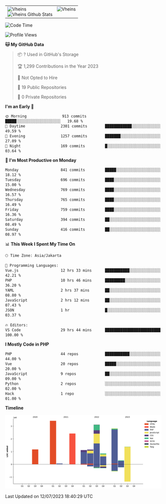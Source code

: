 <table>
  <tr>
    <td valign="top">
      <img src="https://github-readme-streak-stats.herokuapp.com/?user=Vheins&" alt="Vheins" /><br/>
      <img src="https://github-readme-stats.vercel.app/api?username=vheins&count_private=true&show_icons=true" alt="Vheins Github Stats">
    </td>
    <td valign="top">
      <img src="https://github-readme-stats.vercel.app/api/top-langs/?username=Vheins&count_private=true" alt="Vheins" /><br/>
    </td>
  </tr>
</table>

<!--START_SECTION:waka-->
![Code Time](http://img.shields.io/badge/Code%20Time-388%20hrs%2044%20mins-blue)

![Profile Views](http://img.shields.io/badge/Profile%20Views-0-blue)

**🐱 My GitHub Data** 

> 📦 ? Used in GitHub's Storage 
 > 
> 🏆 1,299 Contributions in the Year 2023
 > 
> 🚫 Not Opted to Hire
 > 
> 📜 19 Public Repositories 
 > 
> 🔑 0 Private Repositories 
 > 
**I'm an Early 🐤** 

```text
🌞 Morning                913 commits         █████░░░░░░░░░░░░░░░░░░░░   19.68 % 
🌆 Daytime                2301 commits        ████████████░░░░░░░░░░░░░   49.59 % 
🌃 Evening                1257 commits        ███████░░░░░░░░░░░░░░░░░░   27.09 % 
🌙 Night                  169 commits         █░░░░░░░░░░░░░░░░░░░░░░░░   03.64 % 
```
📅 **I'm Most Productive on Monday** 

```text
Monday                   841 commits         █████░░░░░░░░░░░░░░░░░░░░   18.12 % 
Tuesday                  696 commits         ████░░░░░░░░░░░░░░░░░░░░░   15.00 % 
Wednesday                769 commits         ████░░░░░░░░░░░░░░░░░░░░░   16.57 % 
Thursday                 765 commits         ████░░░░░░░░░░░░░░░░░░░░░   16.49 % 
Friday                   759 commits         ████░░░░░░░░░░░░░░░░░░░░░   16.36 % 
Saturday                 394 commits         ██░░░░░░░░░░░░░░░░░░░░░░░   08.49 % 
Sunday                   416 commits         ██░░░░░░░░░░░░░░░░░░░░░░░   08.97 % 
```


📊 **This Week I Spent My Time On** 

```text
🕑︎ Time Zone: Asia/Jakarta

💬 Programming Languages: 
Vue.js                   12 hrs 33 mins      ███████████░░░░░░░░░░░░░░   42.21 % 
PHP                      10 hrs 46 mins      █████████░░░░░░░░░░░░░░░░   36.20 % 
YAML                     2 hrs 37 mins       ██░░░░░░░░░░░░░░░░░░░░░░░   08.80 % 
JavaScript               2 hrs 12 mins       ██░░░░░░░░░░░░░░░░░░░░░░░   07.43 % 
JSON                     1 hr                █░░░░░░░░░░░░░░░░░░░░░░░░   03.37 % 

🔥 Editors: 
VS Code                  29 hrs 44 mins      █████████████████████████   100.00 % 
```

**I Mostly Code in PHP** 

```text
PHP                      44 repos            ███████████░░░░░░░░░░░░░░   44.00 % 
Vue                      20 repos            █████░░░░░░░░░░░░░░░░░░░░   20.00 % 
JavaScript               9 repos             ██░░░░░░░░░░░░░░░░░░░░░░░   09.00 % 
Python                   2 repos             ░░░░░░░░░░░░░░░░░░░░░░░░░   02.00 % 
Hack                     1 repo              ░░░░░░░░░░░░░░░░░░░░░░░░░   01.00 % 
```



**Timeline**

![Lines of Code chart](https://raw.githubusercontent.com/vheins/vheins/main/assets/bar_graph.png)


 Last Updated on 12/07/2023 18:40:29 UTC
<!--END_SECTION:waka-->
